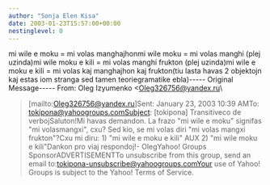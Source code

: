 ```yaml
---
author: "Sonja Elen Kisa"
date: 2003-01-23T15:57:00+00:00
nestinglevel: 0
---
```

mi wile e moku = mi volas manghajhonmi wile moku = mi volas manghi (plej uzinda)mi wile moku e kili = mi volas manghi frukton (plej uzinda)mi wile e moku e kili = mi volas kaj manghajhon kaj frukton(tiu lasta havas 2 objektojn kaj estas iom stranga sed tamen teoriegramatike ebla)-----
Original Message-----
From: Oleg Izyumenko <[Oleg326756@yandex.ru](mailto://Oleg326756@yandex.ru)\
>\[mailto:[Oleg326756@yandex.ru](mailto://Oleg326756@yandex.ru)\]Sent: January 23, 2003 10:39 AMTo: [tokipona@yahoogroups.comSubject](mailto://tokipona@yahoogroups.comSubject): \[tokipona\] Transitiveco de verbojSaluton!Mi havas demandon. La frazo "mi wile e moku" signifas "mi volasmangxi", cxu? Sed kio, se mi volas diri "mi volas mangxi frukton"?Cxu mi diru: 1) "mi wile e moku e kili" AUX 2) "mi wile moku e kili"Dankon pro viaj respondoj!- OlegYahoo! Groups SponsorADVERTISEMENTTo unsubscribe from this group, send an email to:[tokipona-unsubscribe@yahoogroups.comYour](mailto://tokipona-unsubscribe@yahoogroups.comYour) use of Yahoo! Groups is subject to the Yahoo! Terms of Service.
